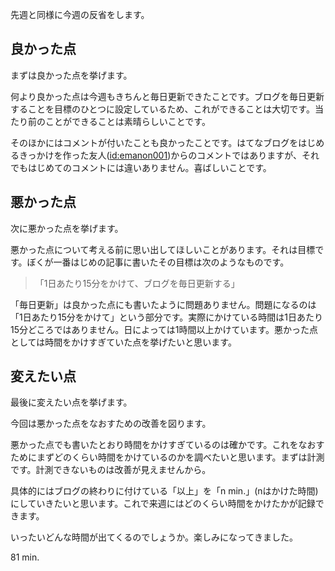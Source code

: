 先週と同様に今週の反省をします。

## 良かった点

まずは良かった点を挙げます。

何より良かった点は今週もきちんと毎日更新できたことです。ブログを毎日更新することを目標のひとつに設定しているため、これができることは大切です。当たり前のことができることは素晴らしいことです。

そのほかにはコメントが付いたことも良かったことです。はてなブログをはじめるきっかけを作った友人(<a href="http://blog.hatena.ne.jp/emanon001/">id:emanon001</a>)からのコメントではありますが、それでもはじめてのコメントには違いありません。喜ばしいことです。

## 悪かった点

次に悪かった点を挙げます。

悪かった点について考える前に思い出してほしいことがあります。それは目標です。ぼくが一番はじめの記事に書いたその目標は次のようなものです。

> 「1日あたり15分をかけて、ブログを毎日更新する」

「毎日更新」は良かった点にも書いたように問題ありません。問題になるのは「1日あたり15分をかけて」という部分です。実際にかけている時間は1日あたり15分どころではありません。日によっては1時間以上かけています。悪かった点としては時間をかけすぎていた点を挙げたいと思います。

## 変えたい点

最後に変えたい点を挙げます。

今回は悪かった点をなおすための改善を図ります。

悪かった点でも書いたとおり時間をかけすぎているのは確かです。これをなおすためにまずどのくらい時間をかけているのかを調べたいと思います。まずは計測です。計測できないものは改善が見えませんから。

具体的にはブログの終わりに付けている「以上」を「n min.」(nはかけた時間)にしていきたいと思います。これで来週にはどのくらい時間をかけたかが記録できます。

いったいどんな時間が出てくるのでしょうか。楽しみになってきました。

81 min.

